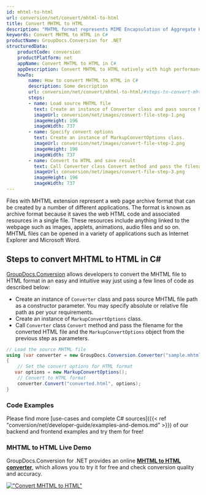 ```yaml
---
id: mhtml-to-html
url: conversion/net/convert/mhtml-to-html
title: Convert MHTML to HTML
description: "MHTML format represents MIME Encapsulation of Aggregate HTML with .mhtml extension. Learn how to convert MHTML to HTML file programmatically in C# language using GroupDocs.Conversion for .NET library."
keywords: Convert MHTML to HTML in C#
productName: GroupDocs.Conversion for .NET
structuredData:
    productCode: conversion
    productPlatform: net
    appName: Convert MHTML to HTML in C#
    appDescription: Convert MHTML to HTML natively with high performance using C# language and server side GroupDocs.Conversion for .NET APIs, without the use of any software like Microsoft or Open Office.
    howTo:
        name: How to convert MHTML to HTML in C# 
        description: Some description
        url: conversion/net/convert/mhtml-to-html/#steps-to-convert-mhtml-to-html-in-c
        steps:
        - name: Load source MHTML file 
          text: Create an instance of Converter class and pass source MHTML file path as a constructor parameter. You may specify absolute or relative file path as per your requirements. 
          imageUrl: conversion/net/images/convert-file-step-1.png
          imageHeight: 196
          imageWidth: 737
        - name: Specify convert options 
          text: Create an instance of MarkupConvertOptions class.
          imageUrl: conversion/net/images/convert-file-step-2.png
          imageHeight: 196
          imageWidth: 737
        - name: Convert to HTML and save result 
          text: Call Converter class Convert method and pass the filename for the converted HTML file and the MarkupConvertOptions object from the previous step as parameters.
          imageUrl: conversion/net/images/convert-file-step-3.png
          imageHeight: 196
          imageWidth: 737
---
```


Files with MHTML extension represent a web page archive format that can be created by a number of different applications. The format is known as archive format because it saves the web HTML code and associated resources in a single file. These resources include anything linked to the webpage such as images, applets, animations, audio files and so on. MHTML files can be opened in a variety of applications such as Internet Explorer and Microsoft Word.

## Steps to convert MHTML to HTML in C#

[GroupDocs.Conversion](https://products.groupdocs.com/conversion/net) allows developers to convert the MHTML file to HTML format in an easy and intuitive way just using a few lines of code as described below:

* Create an instance of `Converter` class and pass source MHTML file path as a constructor parameter. You may specify absolute or relative file path as per your requirements. 
* Create an instance of `MarkupConvertOptions` class.
* Call `Converter` class `Convert` method and pass the filename for the converted HTML file and the `MarkupConvertOptions` object from the previous step as parameters.

```csharp
// Load the source MHTML file
using (var converter = new GroupDocs.Conversion.Converter("sample.mhtml"))
{
    // Set the convert options for HTML format
   var options = new MarkupConvertOptions();
    // Convert to HTML format
    converter.Convert("converted.html", options);
}
```

### Code Examples

Please find more [use-cases and complete C# sources]({{< ref "conversion/net/developer-guide/examples-and-demos.md" >}}) of our backend and frontend examples and try them for free!

### MHTML to HTML Live Demo

GroupDocs.Conversion for .NET provides an online [**MHTML to HTML converter**](https://products.groupdocs.app/conversion/mhtml-to-html), which allows you to try it for free and check conversion quality and accuracy.

[!["Convert MHTML to HTML"](conversion/net/images/convert-to-html/convert-mhtml-to-html.png)](https://products.groupdocs.app/conversion/mhtml-to-html)